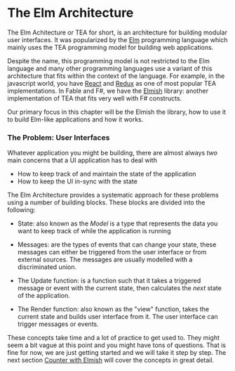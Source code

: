 # The Elm Architecture

The Elm Achitecture or TEA for short, is an architecture for building modular user interfaces. It was popularized by the [Elm](https://elm-lang.org/) programming language which mainly uses the TEA programming model for building web applications. 

Despite the name, this programming model is not restricted to the Elm language and many other programming languages use a variant of this architecture that fits within the context of the language. For example, in the javascript world, you have [React](https://reactjs.org/) and [Redux](https://redux.js.org/) as one of most popular TEA implementations. In Fable and F#, we have the [Elmish](https://elmish.github.io/elmish/) library: another implementation of TEA that fits very well with F# constructs. 

Our primary focus in this chapter will be the Elmish the library, how to use it to build Elm-like applications and how it works. 

### The Problem: User Interfaces

Whatever application you might be building, there are almost always *two* main concerns that a UI application has to deal with
 - How to keep track of and maintain the state of the application
 - How to keep the UI in-sync with the state

The Elm Architecture provides a systematic approach for these problems using a number of building blocks. These blocks are divided into the following: 

 - State: also known as the *Model* is a type that represents the data you want to keep track of while the application is running
 
 - Messages: are the types of events that can change your state, these messages can either be triggered from the user interface or from external sources. The messages are usually modelled with a discriminated union. 

 - The Update function: is a function such that it takes a triggered message or event with the current state, then calculates the *next* state of the application.

 - The Render function: also known as the "view" function, takes the current state and builds user interface from it. The user interface can trigger messages or events. 

These concepts take time and a lot of practice to get used to. They might seem a bit vague at this point and you might have tons of questions. That is fine for now, we are just getting started and we will take it step by step. The next section [Counter with Elmish](counter) will cover the concepts in great detail.